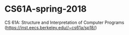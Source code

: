 # CS61A-spring-2018
CS 61A: Structure and Interpretation of Computer Programs (https://inst.eecs.berkeley.edu//~cs61a/sp18/)
